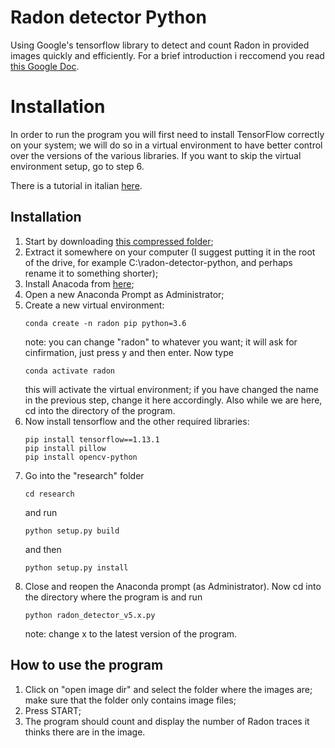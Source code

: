 # Radon detector Python
 Using Google's tensorflow library to detect and count Radon in provided images quickly and efficiently. For a brief introduction i reccomend you read [this Google Doc](https://docs.google.com/document/d/17juSBhaiAiygBygc_O9VRmdZct-5RxTr5DOl4vL7SNY/edit?usp=sharing).

# Installation
In order to run the program you will first need to install TensorFlow correctly on your system; we will do so in a virtual environment to have better control over the versions of the various libraries. If you want to skip the virtual environment setup, go to step 6.

There is a tutorial in italian [here]().

## Installation
1) Start by downloading [this compressed folder](https://drive.google.com/open?id=1ba9smJ6EyU7Ho2CajvDAVb4LB5ki_an7);
2) Extract it somewhere on your computer (I suggest putting it in the root of the drive, for example C:\radon-detector-python, and perhaps rename it to something shorter);
3) Install Anacoda from [here](https://anaconda.org/);
4) Open a new Anaconda Prompt as Administrator; 
5) Create a new virtual environment:
    ```
    conda create -n radon pip python=3.6
    ```
    note: you can change "radon" to whatever you want;
    it will ask for cinfirmation, just press y and then enter. Now type
    ```
    conda activate radon
    ```
    this will activate the virtual environment; if you have changed the name in the previous step, change it here accordingly.
    Also while we are here, cd into the directory of the program.
6) Now install tensorflow and the other required libraries:
    ```
    pip install tensorflow==1.13.1
    pip install pillow
    pip install opencv-python
    ```
7) Go into the "research" folder 
    ```
    cd research
    ```
    and run
    ```
    python setup.py build
    ```
    and then
    ```
    python setup.py install
    ```
8) Close and reopen the Anaconda prompt (as Administrator). Now cd into the directory where the program is and run
    ```
    python radon_detector_v5.x.py
    ```
    note: change x to the latest version of the program.

## How to use the program
1) Click on "open image dir" and select the folder where the images are; make sure that the folder only contains image files;
2) Press START;
3) The program should count and display the number of Radon traces it thinks there are in the image.


